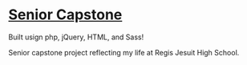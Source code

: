 # [Senior Capstone](https://capstone.tommygaessler.com)

Built usign php, jQuery, HTML, and Sass!

Senior capstone project reflecting my life at Regis Jesuit High School.
